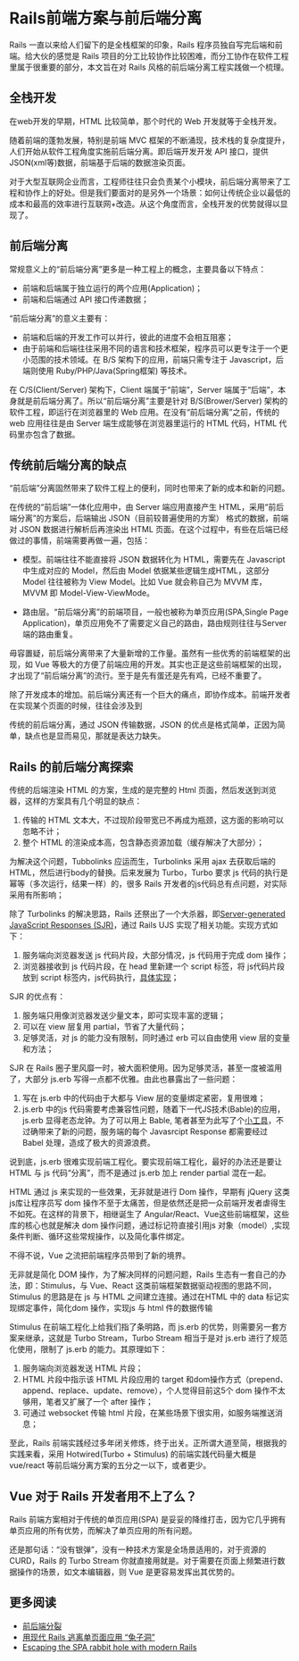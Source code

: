 # Rails前端方案与前后端分离

Rails 一直以来给人们留下的是全栈框架的印象，Rails 程序员独自写完后端和前端。给大伙的感觉是 Rails 项目的分工比较协作比较困难，而分工协作在软件工程里属于很重要的部分，本文旨在对 Rails 风格的前后端分离工程实践做一个梳理。

## 全栈开发
在web开发的早期，HTML 比较简单，那个时代的 Web 开发就等于全栈开发。

随着前端的蓬勃发展，特别是前端 MVC 框架的不断涌现，技术栈的复杂度提升，人们开始从软件工程角度实施前后端分离。即后端开发开发 API 接口，提供JSON(xml等)数据，前端基于后端的数据渲染页面。

对于大型互联网企业而言，工程师往往只会负责某个小模块，前后端分离带来了工程和协作上的好处。但是我们要面对的是另外一个场景：如何让传统企业以最低的成本和最高的效率进行互联网+改造。从这个角度而言，全栈开发的优势就得以显现了。

## 前后端分离
常规意义上的“前后端分离”更多是一种工程上的概念，主要具备以下特点：
* 前端和后端属于独立运行的两个应用(Application)；
* 前端和后端通过 API 接口传递数据；

“前后端分离”的意义主要有：
* 前端和后端的开发工作可以并行，彼此的进度不会相互阻塞；
* 由于前端和后端往往采用不同的语言和技术框架，程序员可以更专注于一个更小范围的技术领域。在 B/S 架构下的应用，前端只需专注于 Javascript，后端则使用 Ruby/PHP/Java(Spring框架) 等技术。

在 C/S(Client/Server) 架构下，Client 端属于“前端”，Server 端属于“后端”，本身就是前后端分离了。所以“前后端分离”主要是针对 B/S(Brower/Server) 架构的软件工程，即运行在浏览器里的 Web 应用。在没有“前后端分离”之前，传统的 web 应用往往是由 Server 端生成能够在浏览器里运行的 HTML 代码，HTML 代码里亦包含了数据。

## 传统前后端分离的缺点
“前后端”分离固然带来了软件工程上的便利，同时也带来了新的成本和新的问题。

在传统的“前后端”一体化应用中，由 Server 端应用直接产生 HTML，采用“前后端分离”的方案后，后端输出 JSON（目前较普遍使用的方案） 格式的数据，前端对 JSON 数据进行解析后再渲染出 HTML 页面。在这个过程中，有些在后端已经做过的事情，前端需要再做一遍，包括：

* 模型。前端往往不能直接将 JSON 数据转化为 HTML，需要先在 Javascript 中生成对应的 Model，然后由 Model 依据某些逻辑生成HTML，这部分 Model 往往被称为 View Model。比如 Vue 就会称自己为 MVVM 库，MVVM 即 Model-View-ViewMode。

* 路由层。“前后端分离”的前端项目，一般也被称为单页应用(SPA,Single Page Application)，单页应用免不了需要定义自己的路由，路由规则往往与Server端的路由重复。

毋容置疑，前后端分离带来了大量新增的工作量。虽然有一些优秀的前端框架的出现，如 Vue 等极大的方便了前端应用的开发。其实也正是这些前端框架的出现，才出现了“前后端分离”的流行。至于是先有蛋还是先有鸡，已经不重要了。

除了开发成本的增加。前后端分离还有一个巨大的痛点，即协作成本。前端开发者在实现某个页面的时候，往往会涉及到

传统的前后端分离，通过 JSON 传输数据，JSON 的优点是格式简单，正因为简单，缺点也是显而易见，那就是表达力缺失。

## Rails 的前后端分离探索
传统的后端渲染 HTML 的方案，生成的是完整的 Html 页面，然后发送到浏览器，这样的方案具有几个明显的缺点：
1. 传输的 HTML 文本大，不过现阶段带宽已不再成为瓶颈，这方面的影响可以忽略不计；
2. 整个 HTML 的渲染成本高，包含静态资源加载（缓存解决了大部分）；

为解决这个问题，Tubbolinks 应运而生，Turbolinks 采用 ajax 去获取后端的 HTML，然后进行body的替换。后来发展为 Turbo，Turbo 要求 js 代码的执行是幂等（多次运行，结果一样）的，很多 Rails 开发者的js代码总有点问题，对实际采用有所影响；

除了 Turbolinks 的解决思路，Rails 还祭出了一个大杀器，即[Server-generated JavaScript Responses (SJR)](https://signalvnoise.com/posts/3697-server-generated-javascript-responses)，通过 Rails UJS 实现了相关功能。实现方式如下：

1. 服务端向浏览器发送 js 代码片段，大部分情况，js 代码用于完成 dom 操作；
2. 浏览器接收到 js 代码片段，在 head 里新建一个 script 标签，将 js代码片段放到 script 标签内，js代码执行，[具体实现](https://github.com/rails/rails/blob/03516a924e71db7e065c8fb31c1d37af9b7c34ce/actionview/app/assets/javascripts/rails-ujs/utils/ajax.coffee#L69)；

SJR 的优点有：
1. 服务端只用像浏览器发送少量文本，即可实现丰富的逻辑；
2. 可以在 view 层复用 partial，节省了大量代码；
3. 足够灵活，对 js 的能力没有限制，同时通过 erb 可以自由使用 view 层的变量和方法；

SJR 在 Rails 圈子里风靡一时，被大面积使用。因为足够灵活，甚至一度被滥用了，大部分 js.erb 写得一点都不优雅。由此也暴露出了一些问题：
1. 写在 js.erb 中的代码由于大都与 View 层的变量绑定紧密，复用很难；
2. js.erb 中的js 代码需要考虑兼容性问题，随着下一代JS技术(Bable)的应用，js.erb 显得老态龙钟。为了可以用上 Bable, 笔者甚至为此写了个[小工具](https://github.com/work-design/rails_com/blob/master/lib/rails_com/utils/babel.rb)，不过确带来了新的问题，服务端的每个 Javasrcipt Response 都需要经过 Babel 处理，造成了极大的资源浪费。

说到底，js.erb 很难实现前端工程化。要实现前端工程化，最好的办法还是要让 HTML 与 js 代码“分离”，而不是通过 js.erb 加上 render partial 混在一起。

HTML 通过 js 来实现的一些效果，无非就是进行 Dom 操作，早期有 jQuery 这类 js库让程序员写 dom 操作不至于太痛苦，但是依然还是把一众前端开发者虐得生不如死。在这样的背景下，相继诞生了 Angular/React、Vue这些前端框架，这些库的核心也就是解决 dom 操作问题，通过标记符直接引用js 对象（model）,实现条件判断、循环这些常规操作，以及简化事件绑定。

不得不说，Vue 之流把前端程序员带到了新的境界。

无非就是简化 DOM 操作，为了解决同样的问题问题，Rails 生态有一套自己的办法，即：Stimulus，与 Vue、React 这类前端框架数据驱动视图的思路不同，Stimulus 的思路是在 js 与 HTML 之间建立连接。通过在HTML 中的 data 标记实现绑定事件，简化dom 操作，实现js 与 html 件的数据传输

Stimulus 在前端工程化上给我们指了条明路，而 js.erb 的优势，则需要另一套方案来继承，这就是 Turbo Stream，Turbo Stream 相当于是对 js.erb 进行了规范化使用，限制了 js.erb 的能力。其原理如下：

1. 服务端向浏览器发送 HTML 片段；
2. HTML 片段中指示该 HTML 片段应用的 target 和dom操作方式（prepend、append、replace、update、remove），个人觉得目前这5个 dom 操作不太够用，笔者又扩展了一个 after 操作；
3. 可通过 websocket 传输 html 片段，在某些场景下很实用，如服务端推送消息；

至此，Rails 前端实践经过多年闭关修炼，终于出关。正所谓大道至简，根据我的实践来看，采用 Hotwired(Turbo + Stimulus) 的前端实践代码量大概是 vue/react 等前后端分离方案的五分之一以下，或者更少。

## Vue 对于 Rails 开发者用不上了么？

Rails 前端方案相对于传统的单页应用(SPA) 是妥妥的降维打击，因为它几乎拥有单页应用的所有优势，而解决了单页应用的所有问题。

还是那句话：“没有银弹”，没有一种技术方案是全场景适用的，对于资源的 CURD，Rails 的 Turbo Stream 你就直接用就是。对于需要在页面上频繁进行数据操作的场景，如文本编辑器，则 Vue 是更容易发挥出其优势的。


## 更多阅读
* [前后端分裂](https://chloerei.com/2018/01/07/front-end-split/)
* [用现代 Rails 逃离单页面应用 “兔子洞”](https://ruby-china.org/topics/37531)
* [Escaping the SPA rabbit hole with modern Rails](https://medium.com/@jmanrubia/escaping-the-spa-rabbit-hole-with-turbolinks-903f942bf52c)
